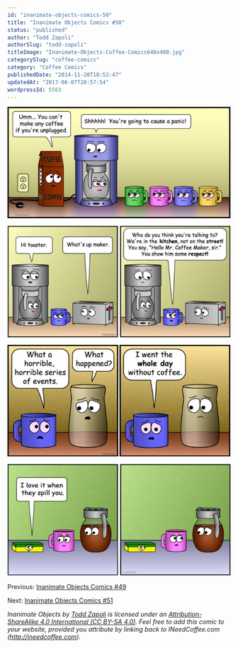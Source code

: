 ```yaml
---
id: "inanimate-objects-comics-50"
title: "Inanimate Objects Comics #50"
status: "published"
author: "Todd Zapoli"
authorSlug: "todd-zapoli"
titleImage: "Inanimate-Objects-Coffee-Comics640x400.jpg"
categorySlug: "coffee-comics"
category: "Coffee Comics"
publishedDate: "2014-11-20T18:52:47"
updatedAt: "2017-06-07T20:57:54"
wordpressId: 5563
---
```


[![panic](201439-cause-a-paniccc-650x325.jpg)](http://ineedcoffee.com/wp-content/uploads/2014/11/201439-cause-a-paniccc.jpg)

[![show him](201438show-him-some-respect-650x325.jpg)](http://ineedcoffee.com/wp-content/uploads/2014/11/201438show-him-some-respect.jpg)

[![horrible](201436horrible-series-of-events-650x325.jpg)](http://ineedcoffee.com/wp-content/uploads/2014/11/201436horrible-series-of-events.jpg)

[![love it when they spill](201435-love-it-when-they-spill-youu-650x325.jpg)](http://ineedcoffee.com/wp-content/uploads/2014/11/201435-love-it-when-they-spill-youu.jpg)

Previous: [Inanimate Objects Comics #49](http://ineedcoffee.com/inanimate-objects-comics-49/)

Next: [Inanimate Objects Comics #51](http://ineedcoffee.com/inanimate-objects-comics-51/)

*Inanimate Objects by [Todd Zapoli](http://ineedcoffee.com/) is licensed under an [Attribution-ShareAlike 4.0 International (CC BY-SA 4.0)](https://creativecommons.org/licenses/by-sa/4.0/). Feel free to add this comic to your website, provided you attribute by linking back to INeedCoffee.com (http://ineedcoffee.com).*